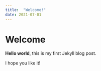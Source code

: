 ```yaml
---
title:  "Welcome!"
date: 2021-07-01
---
```


# Welcome

**Hello world**, this is my first Jekyll blog post.

I hope you like it!
